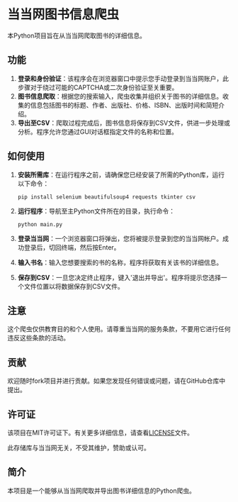 # 当当网图书信息爬虫

本Python项目旨在从当当网爬取图书的详细信息。

## 功能

1. **登录和身份验证**：该程序会在浏览器窗口中提示您手动登录到当当网账户，此步骤对于绕过可能的CAPTCHA或二次身份验证至关重要。
2. **图书信息爬取**：根据您的搜索输入，爬虫收集并组织关于图书的详细信息。收集的信息包括图书的标题、作者、出版社、价格、ISBN、出版时间和简短介绍。
3. **导出至CSV**：爬取过程完成后，图书信息将保存到CSV文件，供进一步处理或分析。程序允许您通过GUI对话框指定文件的名称和位置。

## 如何使用

1. **安装所需库**：在运行程序之前，请确保您已经安装了所需的Python库，运行以下命令：

    ```
    pip install selenium beautifulsoup4 requests tkinter csv
    ```

2. **运行程序**：导航至主Python文件所在的目录，执行命令：

    ```
    python main.py
    ```

3. **登录当当网**：一个浏览器窗口将弹出，您将被提示登录到您的当当网帐户。成功登录后，切回终端，然后按Enter。

4. **输入书名**：输入您想要搜索的书的名称，程序将获取有关该书的详细信息。

5. **保存到CSV**：一旦您决定终止程序，键入'退出并导出'。程序将提示您选择一个文件位置以将数据保存到CSV文件。

## 注意

这个爬虫仅供教育目的和个人使用。请尊重当当网的服务条款，不要用它进行任何违反这些条款的活动。

## 贡献

欢迎随时fork项目并进行贡献。如果您发现任何错误或问题，请在GitHub仓库中提出。

## 许可证

该项目在MIT许可证下。有关更多详细信息，请查看[LICENSE](LICENSE)文件。

此存储库与当当网无关，不受其维护，赞助或认可。

## 简介

本项目是一个能够从当当网爬取并导出图书详细信息的Python爬虫。
